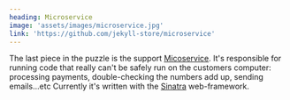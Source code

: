 ```yaml
---
heading: Microservice
image: 'assets/images/microservice.jpg'
link: 'https://github.com/jekyll-store/microservice'
---
```


The last piece in the puzzle is the support [Micoservice](https://github.com/jekyll-store/microservice). It's responsible for running code that really can't be safely run on the customers computer: processing payments, double-checking the numbers add up, sending emails...etc Currently it's written with the [Sinatra](https://github.com/sinatra/sinatra) web-framework.
